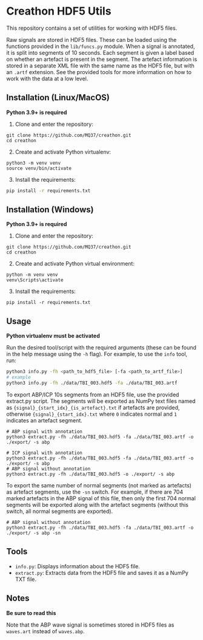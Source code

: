 # Creathon HDF5 Utils

This repository contains a set of utilities for working with HDF5 files.

Raw signals are stored in HDF5 files. These can be loaded using the functions provided in the `lib/funcs.py` module. When a signal is annotated, it is split into segments of 10 seconds. Each segment is given a label based on whether an artefact is present in the segment. The artefact information is stored in a separate XML file with the same name as the HDF5 file, but with an `.artf` extension. See the provided tools for more information on how to work with the data at a low level.

## Installation (Linux/MacOS)
**Python 3.9+ is required**

1. Clone and enter the repository:
```
git clone https://github.com/MQ37/creathon.git
cd creathon
```
2. Create and activate Python virtualenv:
```
python3 -m venv venv
source venv/bin/activate
```
3. Install the requirements:
```bash
pip install -r requirements.txt
```

## Installation (Windows)
**Python 3.9+ is required**

1. Clone and enter the repository:
```
git clone https://github.com/MQ37/creathon.git
cd creathon
```

2. Create and activate Python virtual environment:
```
python -m venv venv
venv\Scripts\activate
```

3. Install the requirements:
```
pip install -r requirements.txt
```

## Usage
**Python virtualenv must be activated**

Run the desired tool/script with the required arguments (these can be found in the help message using the `-h` flag). For example, to use the `info` tool, run:
```bash
python3 info.py -fh <path_to_hdf5_file> [-fa <path_to_artf_file>]
# example
python3 info.py -fh ./data/TBI_003.hdf5 -fa ./data/TBI_003.artf
```

To export ABP/ICP 10s segments from an HDF5 file, use the provided extract.py script. The segments will be exported as NumPy text files named as `{signal}_{start_idx}_{is_artefact}.txt` if artefacts are provided, otherwise `{signal}_{start_idx}.txt` where `0` indicates normal and `1` indicates an artefact segment.
```
# ABP signal with annotation
python3 extract.py -fh ./data/TBI_003.hdf5 -fa ./data/TBI_003.artf -o ./export/ -s abp

# ICP signal with annotation
python3 extract.py -fh ./data/TBI_003.hdf5 -fa ./data/TBI_003.artf -o ./export/ -s abp
# ABP signal without annotation
python3 extract.py -fh ./data/TBI_003.hdf5 -o ./export/ -s abp
```
To export the same number of normal segments (not marked as artefacts) as artefact segments, use the `-sn` switch. For example, if there are 704 marked artefacts in the ABP signal of this file, then only the first 704 normal segments will be exported along with the artefact segments (without this switch, all normal segments are exported).
```
# ABP signal without annotation
python3 extract.py -fh ./data/TBI_003.hdf5 -fa ./data/TBI_003.artf -o ./export/ -s abp -sn
```

## Tools

- `info.py`: Displays information about the HDF5 file.
- `extract.py`: Extracts data from the HDF5 file and saves it as a NumPy TXT file.

## Notes
**Be sure to read this**

Note that the ABP wave signal is sometimes stored in HDF5 files as `waves.art` instead of `waves.abp`. 



